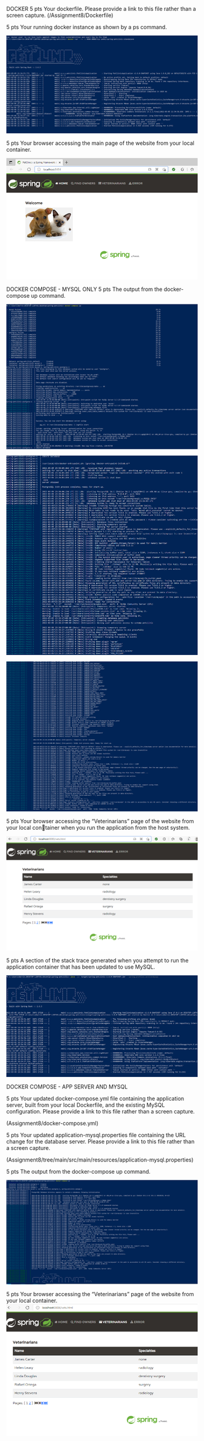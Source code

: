 DOCKER
5 pts Your dockerfile. Please provide a link to this file rather than a screen capture.
(/Assignment8/Dockerfile)


5 pts Your running docker instance as shown by a ps command.

![Screen Capture #1](figures-Assignment8/Docker_Q2.PNG)


5 pts Your browser accessing the main page of the website from your local container.

![Screen Capture #2](figures-Assignment8/Docker_Q3_Browser_Local_Container.PNG)


DOCKER COMPOSE - MYSQL ONLY
5 pts The output from the docker-compose up command.

![Screen Capture #3](figures-Assignment8/DOCKER-COMPOSE__screenshot1a.PNG)

![Screen Capture #4](figures-Assignment8/DOCKER-COMPOSE__screenshot1b.PNG)

![Screen Capture #5](figures-Assignment8/DOCKER-COMPOSE__screenshot1c.PNG)


5 pts Your browser accessing the “Veterinarians” page of the website from your local container when you run the application from the host system.

![Screen Capture #6](figures-Assignment8/DOCKER-COMPOSE_Q2.PNG)


5 pts A section of the stack trace generated when you attempt to run the application
container that has been updated to use MySQL.

![Screen Capture #7](figures-Assignment8/DOCKER-COMPOSE-Q3.PNG)


DOCKER COMPOSE - APP SERVER AND MYSQL

5 pts Your updated docker-compose.yml file containing the application server, built from
your local Dockerfile, and the existing MySQL configuration. Please provide a link
to this file rather than a screen capture.

(Assignment8/docker-compose.yml)

5 pts Your updated application-mysql.properties file containing the URL change for
the database server. Please provide a link to this file rather than a screen capture.

(Assignment8/tree/main/src/main/resources/application-mysql.properties)

5 pts The output from the docker-compose up command.

![Screen Capture #8](figures-Assignment8/q3.PNG)

5 pts Your browser accessing the “Veterinarians” page of the website from your local container.
![Screen Capture #9](figures-Assignment8/q4.PNG)



